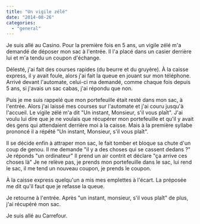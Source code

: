 ```yaml
---
title: "Un vigile zélé"
date: "2014-08-26"
categories: 
  - "general"
---
```


Je suis allé au Casino. Pour la première fois en 5 ans, un vigile zélé m'a demandé de déposer mon sac à l'entrée. Il l'a placé dans un casier derrière lui et m'a tendu un coupon d'échange.

Délesté, j'ai fait des courses rapides (du beurre et du gruyère). À la caisse express, il y avait foule, alors j'ai fait la queue en jouant sur mon téléphone. Arrivé devant l'automate, celui-ci ma demandé, comme chaque fois depuis 5 ans, si j'avais un sac cabas, j'ai répondu que non.

Puis je me suis rappelé que mon portefeuille était resté dans mon sac, à l'entrée. Alors j'ai laissé mes courses sur l'automate et j'ai couru jusqu'à l'accueil. Le vigile zélé m'a dit "Un instant, Monsieur, s'il vous plaît". J'ai voulu lui dire que je ne voulais que récupérer mon portefeuille et qu'il y avait des gens qui attendaient derrière moi à la caisse. Mais à la première syllabe prononcé il a répété "Un instant, Monsieur, s'il vous plaît".

Il se décide enfin à attraper mon sac, le fait tomber et bloque sa chute d'un coup de genou. Il me demande "il y a des choses qui se cassent dedans ?" Je réponds "un ordinateur" Il prend un air contrit et déclare "ça arrive ces choses là" Je ne relève pas, je prends mon portefeuille dans le sac, lui rend le sac, il me tend un nouveau coupon, je prends le coupon.

À la caisse express quelqu'un a mis mes emplettes à l'écart. La préposée me dit qu'il faut que je refasse la queue.

Je retourne à l'entrée. Après "un instant, monsieur, s'il vous plaît" de plus, j'ai récupéré mon sac.

Je suis allé au Carrefour.

